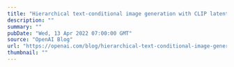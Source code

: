 ```yaml
---
title: "Hierarchical text-conditional image generation with CLIP latents"
description: ""
summary: ""
pubDate: "Wed, 13 Apr 2022 07:00:00 GMT"
source: "OpenAI Blog"
url: "https://openai.com/blog/hierarchical-text-conditional-image-generation-with-clip-latents"
thumbnail: ""
---
```


